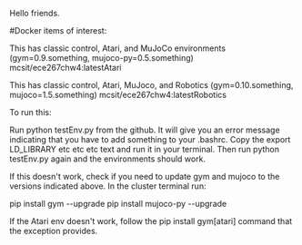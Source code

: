 Hello friends.

#Docker items of interest:

This has classic control, Atari, and MuJoCo environments (gym=0.9.something, mujoco-py=0.5.something)
mcsit/ece267chw4:latestAtari

This has classic control, Atari, MuJoco, and Robotics (gym=0.10.something, mujoco=1.5.something)
mcsit/ece267chw4:latestRobotics

To run this:

Run python testEnv.py from the github. It will give you an error message indicating that you have to add something to your .bashrc. Copy the export LD_LIBRARY etc etc etc text and run it in your terminal. Then run python testEnv.py again and the environments should work.

If this doesn't work, check if you need to update gym and mujoco to the versions indicated above. In the cluster terminal run:

pip install gym --upgrade
pip install mujoco-py --upgrade

If the Atari env doesn't work, follow the pip install gym[atari] command that the exception provides.
